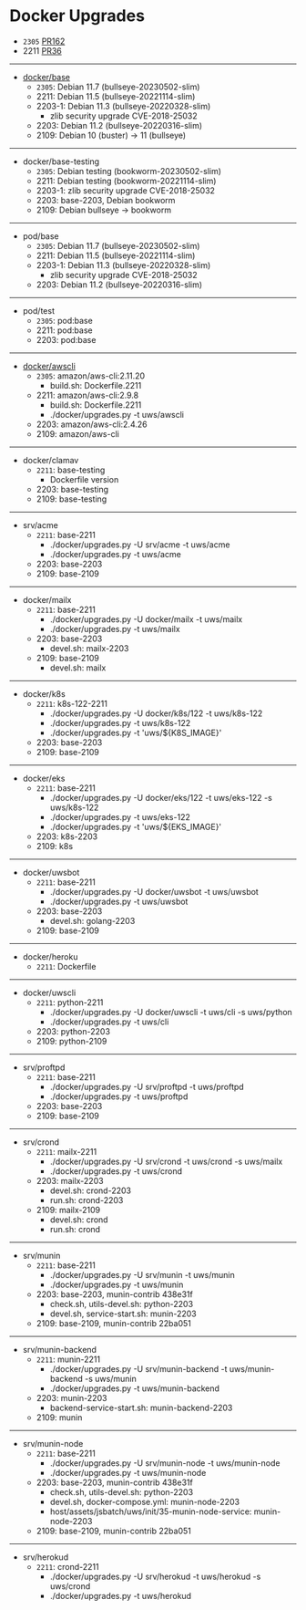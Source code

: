 # Docker Upgrades

* `2305` [PR162](https://github.com/TalkingPts/Infrastructure/pull/162)
* 2211 [PR36](https://github.com/TalkingPts/Infrastructure/pull/36)

---

* [docker/base][debian-container]
    * `2305`: Debian 11.7 (bullseye-20230502-slim)
    * 2211: Debian 11.5 (bullseye-20221114-slim)
    * 2203-1: Debian 11.3 (bullseye-20220328-slim)
        * zlib security upgrade CVE-2018-25032
    * 2203: Debian 11.2 (bullseye-20220316-slim)
    * 2109: Debian 10 (buster) -> 11 (bullseye)

[debian-container]: https://hub.docker.com/_/debian

---

* docker/base-testing
    * `2305`: Debian testing (bookworm-20230502-slim)
    * 2211: Debian testing (bookworm-20221114-slim)
    * 2203-1: zlib security upgrade CVE-2018-25032
    * 2203: base-2203, Debian bookworm
    * 2109: Debian bullseye -> bookworm

---

* pod/base
    * `2305`: Debian 11.7 (bullseye-20230502-slim)
    * 2211: Debian 11.5 (bullseye-20221114-slim)
    * 2203-1: Debian 11.3 (bullseye-20220328-slim)
        * zlib security upgrade CVE-2018-25032
    * 2203: Debian 11.2 (bullseye-20220316-slim)

---

* pod/test
    * `2305`: pod:base
    * 2211: pod:base
    * 2203: pod:base

---

* [docker/awscli][awscli]
    * `2305`: amazon/aws-cli:2.11.20
        * build.sh: Dockerfile.2211
    * 2211: amazon/aws-cli:2.9.8
        * build.sh: Dockerfile.2211
        * ./docker/upgrades.py -t uws/awscli
    * 2203: amazon/aws-cli:2.4.26
    * 2109: amazon/aws-cli

[awscli]: https://hub.docker.com/r/amazon/aws-cli/tags

---

* docker/clamav
    * `2211`: base-testing
        * Dockerfile version
    * 2203: base-testing
    * 2109: base-testing

---

* srv/acme
    * `2211`: base-2211
        * ./docker/upgrades.py -U srv/acme -t uws/acme
        * ./docker/upgrades.py -t uws/acme
    * 2203: base-2203
    * 2109: base-2109

---

* docker/mailx
    * `2211`: base-2211
        * ./docker/upgrades.py -U docker/mailx -t uws/mailx
        * ./docker/upgrades.py -t uws/mailx
    * 2203: base-2203
        * devel.sh: mailx-2203
    * 2109: base-2109
        * devel.sh: mailx

---

* docker/k8s
    * `2211`: k8s-122-2211
        * ./docker/upgrades.py -U docker/k8s/122 -t uws/k8s-122
        * ./docker/upgrades.py -t uws/k8s-122
        * ./docker/upgrades.py -t 'uws/${K8S_IMAGE}'
    * 2203: base-2203
    * 2109: base-2109

---

* docker/eks
    * `2211`: base-2211
        * ./docker/upgrades.py -U docker/eks/122 -t uws/eks-122 -s uws/k8s-122
        * ./docker/upgrades.py -t uws/eks-122
        * ./docker/upgrades.py -t 'uws/${EKS_IMAGE}'
    * 2203: k8s-2203
    * 2109: k8s

---

* docker/uwsbot
    * `2211`: base-2211
        * ./docker/upgrades.py -U docker/uwsbot -t uws/uwsbot
        * ./docker/upgrades.py -t uws/uwsbot
    * 2203: base-2203
        * devel.sh: golang-2203
    * 2109: base-2109

---

* docker/heroku
    * `2211`: Dockerfile

---

* docker/uwscli
    * `2211`: python-2211
        * ./docker/upgrades.py -U docker/uwscli -t uws/cli -s uws/python
        * ./docker/upgrades.py -t uws/cli
    * 2203: python-2203
    * 2109: python-2109

---

* srv/proftpd
    * `2211`: base-2211
        * ./docker/upgrades.py -U srv/proftpd -t uws/proftpd
        * ./docker/upgrades.py -t uws/proftpd
    * 2203: base-2203
    * 2109: base-2109

---

* srv/crond
    * `2211`: mailx-2211
        * ./docker/upgrades.py -U srv/crond -t uws/crond -s uws/mailx
        * ./docker/upgrades.py -t uws/crond
    * 2203: mailx-2203
        * devel.sh: crond-2203
        * run.sh: crond-2203
    * 2109: mailx-2109
        * devel.sh: crond
        * run.sh: crond

---

* srv/munin
    * `2211`: base-2211
        * ./docker/upgrades.py -U srv/munin -t uws/munin
        * ./docker/upgrades.py -t uws/munin
    * 2203: base-2203, munin-contrib 438e31f
        * check.sh, utils-devel.sh: python-2203
        * devel.sh, service-start.sh: munin-2203
    * 2109: base-2109, munin-contrib 22ba051

---

* srv/munin-backend
    * `2211`: munin-2211
        * ./docker/upgrades.py -U srv/munin-backend -t uws/munin-backend -s uws/munin
        * ./docker/upgrades.py -t uws/munin-backend
    * 2203: munin-2203
        * backend-service-start.sh: munin-backend-2203
    * 2109: munin

---

* srv/munin-node
    * `2211`: base-2211
        * ./docker/upgrades.py -U srv/munin-node -t uws/munin-node
        * ./docker/upgrades.py -t uws/munin-node
    * 2203: base-2203, munin-contrib 438e31f
        * check.sh, utils-devel.sh: python-2203
        * devel.sh, docker-compose.yml: munin-node-2203
        * host/assets/jsbatch/uws/init/35-munin-node-service: munin-node-2203
    * 2109: base-2109, munin-contrib 22ba051

---

* srv/herokud
    * `2211`: crond-2211
        * ./docker/upgrades.py -U srv/herokud -t uws/herokud -s uws/crond
        * ./docker/upgrades.py -t uws/herokud
